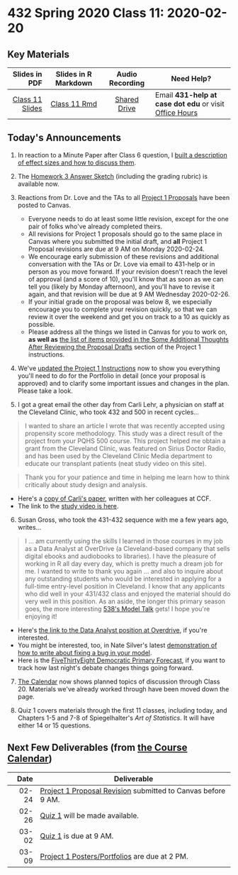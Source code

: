 # 432 Spring 2020 Class 11: 2020-02-20

## Key Materials

Slides in PDF | Slides in R Markdown | Audio Recording | Need Help?
------------: | :------------------: | :--------------: | ---------------------------
[Class 11 Slides](https://github.com/THOMASELOVE/2020-432/blob/master/classes/class11/432_2020_slides11.pdf) | [Class 11 Rmd](https://github.com/THOMASELOVE/2020-432/blob/master/classes/class11/432_2020_slides11.Rmd) | [Shared Drive](http://bit.ly/432-2020-audio) | Email **431-help at case dot edu** or visit [Office Hours](https://github.com/THOMASELOVE/2020-432/blob/master/calendar.md#tas-and-office-hours)

## Today's Announcements

1. In reaction to a Minute Paper after Class 6 question, I [built a description of effect sizes and how to discuss them](https://github.com/THOMASELOVE/2020-432/blob/master/classes/class11/class11_effects_note.pdf).

2. The [Homework 3 Answer Sketch](https://github.com/THOMASELOVE/2020-432/tree/master/homework/hw03) (including the grading rubric) is available now.

3. Reactions from Dr. Love and the TAs to all [Project 1 Proposals](https://github.com/THOMASELOVE/2020-432/tree/master/projects/project1#deliverable-1-the-proposal) have been posted to Canvas.
    - Everyone needs to do at least some little revision, except for the one pair of folks who've already completed theirs. 
    - All revisions for Project 1 proposals should go to the same place in Canvas where you submitted the initial draft, and **all** Project 1 Proposal revisions are due at 9 AM on Monday 2020-02-24. 
    - We encourage early submission of these revisions and additional conversation with the TAs or Dr. Love via email to 431-help or in person as you move forward. If your revision doesn't reach the level of approval (and a score of 10), you'll know that as soon as we can tell you (likely by Monday afternoon), and you'll have to revise it again, and that revision will be due at 9 AM Wednesday 2020-02-26.
    - If your initial grade on the proposal was below 8, we especially encourage you to complete your revision quickly, so that we can review it over the weekend and get you on track to a 10 as quickly as possible. 
    - Please address all the things we listed in Canvas for you to work on, **as well as** [the list of items provided in the Some Additional Thoughts After Reviewing the Proposal Drafts](https://github.com/THOMASELOVE/2020-432/tree/master/projects/project1#new-some-additional-thoughts-after-reviewing-the-proposal-drafts) section of the Project 1 instructions.

4. We've [updated the Project 1 Instructions](https://github.com/THOMASELOVE/2020-432/tree/master/projects/project1) now to show you everything you'll need to do for the Portfolio in detail (once your proposal is approved) and to clarify some important issues and changes in the plan. Please take a look.

5. I got a great email the other day from Carli Lehr, a physician on staff at the Cleveland Clinic, who took 432 and 500 in recent cycles...

> I wanted to share an article I wrote that was recently accepted using propensity score methodology. This study was a direct result of the project from your PQHS 500 course. This project helped me obtain a grant from the Cleveland Clinic, was featured on Sirius Doctor Radio, and has been used by the Cleveland Clinic Media department to educate our transplant patients (neat study video on this site). 

> Thank you for your patience and time in helping me learn how to think critically about study design and analysis.  

- Here's a [copy of Carli's paper](https://github.com/THOMASELOVE/2020-500/blob/master/classes/class05/JCVTS_Lehr_2020.pdf), written with her colleagues at CCF.
- The link to the [study video is here](https://newsroom.clevelandclinic.org/2019/12/05/cleveland-clinic-study-using-lungs-from-increased-risk-donors-expands-donor-pool-while-maintaining-current-survival-rates/).

6. Susan Gross, who took the 431-432 sequence with me a few years ago, writes...

> I ... am currently using the skills I learned in those courses in my job as a Data Analyst at OverDrive (a Cleveland-based company that sells digital ebooks and audiobooks to libraries). I have the pleasure of working in R all day every day, which is pretty much a dream job for me. I wanted to write to thank you again ... and also to inquire about any outstanding students who would be interested in applying for a full-time entry-level position in Cleveland. I know that any applicants who did well in your 431/432 class and enjoyed the material should do very well in this position. As an aside, the longer this primary season goes, the more interesting [538's Model Talk](https://fivethirtyeight.com/tag/model-talk/) gets! I hope you're enjoying it!

- Here's [the link to the Data Analyst position at Overdrive](https://company.overdrive.com/careers/?p=job%2Fo7azbfwL#positions), if you're interested.
- You might be interested, too, in Nate Silver's latest [demonstration of how to write about fixing a bug in your model](https://fivethirtyeight.com/features/we-fixed-a-mistake-in-how-our-primary-forecast-was-calculating-candidates-demographic-strengths/).
- Here is the [FiveThirtyEight Democratic Primary Forecast](https://projects.fivethirtyeight.com/2020-primary-forecast/), if you want to track how last night's debate changes things going forward.

7. [The Calendar](https://github.com/THOMASELOVE/2020-432/blob/master/calendar.md) now shows planned topics of discussion through Class 20. Materials we've already worked through have been moved down the page.

8. Quiz 1 covers materials through the first 11 classes, including today, and Chapters 1-5 and 7-8 of Spiegelhalter's *Art of Statistics*. It will have either 14 or 15 questions.

## Next Few Deliverables (from [the Course Calendar](https://github.com/THOMASELOVE/2020-432/blob/master/calendar.md))

Date | Deliverable
----: | ---------------------------------------------------------------
02-24 | [Project 1 Proposal Revision](https://github.com/THOMASELOVE/2020-432/tree/master/projects/project1#new-some-additional-thoughts-after-reviewing-the-proposal-drafts) submitted to Canvas before 9 AM.
02-26 | [Quiz 1](https://github.com/THOMASELOVE/2020-432/tree/master/quizzes) will be made available.
03-02 | [Quiz 1](https://github.com/THOMASELOVE/2020-432/tree/master/quizzes) is due at 9 AM.
03-09 | [Project 1 Posters/Portfolios](https://github.com/THOMASELOVE/2020-432/tree/master/projects/project1) are due at 2 PM.
